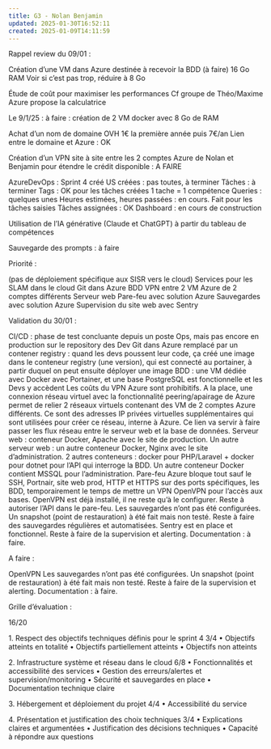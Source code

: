 ```yaml
---
title: G3 - Nolan Benjamin
updated: 2025-01-30T16:52:11
created: 2025-01-09T14:11:59
---
```


Rappel review du 09/01 :

Création d’une VM dans Azure destinée à recevoir la BDD (à faire) 16 Go RAM
Voir si c’est pas trop, réduire à 8 Go

Étude de coût pour maximiser les performances
Cf groupe de Théo/Maxime
Azure propose la calculatrice

Le 9/1/25 : à faire : création de 2 VM docker avec 8 Go de RAM

Achat d’un nom de domaine OVH 1€ la première année puis 7€/an
Lien entre le domaine et Azure : OK

Création d’un VPN site à site entre les 2 comptes Azure de Nolan et Benjamin pour étendre le crédit disponible : A FAIRE

AzureDevOps :
Sprint 4 créé
US créées : pas toutes, à terminer
Tâches : à terminer
Tags : OK pour les tâches créées
1 tache = 1 compétence
Queries : quelques unes
Heures estimées, heures passées : en cours. Fait pour les tâches saisies
Tâches assignées : OK
Dashboard : en cours de construction

Utilisation de l’IA générative (Claude et ChatGPT) à partir du tableau de compétences

Sauvegarde des prompts : à faire

Priorité :

(pas de déploiement spécifique aux SISR vers le cloud)
Services pour les SLAM dans le cloud
Git dans Azure
BDD
VPN entre 2 VM Azure de 2 comptes différents
Serveur web
Pare-feu avec solution Azure
Sauvegardes avec solution Azure
Supervision du site web avec Sentry

Validation du 30/01 :

CI/CD : phase de test concluante depuis un poste Ops, mais pas encore en production sur le repository des Dev
Git dans Azure remplacé par un contener registry : quand les devs poussent leur code, ça créé une image dans le conteneur registry (une version), qui est connecté au portainer, à partir duquel on peut ensuite déployer une image
BDD : une VM dédiée avec Docker avec Portainer, et une base PostgreSQL est fonctionnelle et les Devs y accèdent
Les coûts du VPN Azure sont prohibitifs. A la place, une connexion réseau virtuel avec la fonctionnalité peering/apairage de Azure permet de relier 2 réseaux virtuels contenant des VM de 2 comptes Azure différents. Ce sont des adresses IP privées virtuelles supplémentaires qui sont utilisées pour créer ce réseau, interne à Azure.
Ce lien va servir à faire passer les flux réseau entre le serveur web et la base de données.
Serveur web : conteneur Docker, Apache avec le site de production.
Un autre serveur web : un autre conteneur Docker, Nginx avec le site d’administration.
2 autres conteneurs : docker pour PHP/Laravel + docker pour dotnet pour l’API qui interroge la BDD.
Un autre conteneur Docker contient MSSQL pour l’administration.
Pare-feu Azure bloque tout sauf le SSH, Portnair, site web prod, HTTP et HTTPS sur des ports spécifiques, les BDD, temporairement le temps de mettre un VPN OpenVPN pour l’accès aux bases. OpenVPN est déjà installé, il ne reste qu’à le configurer.
Reste à autoriser l’API dans le pare-feu.
Les sauvegardes n’ont pas été configurées. Un snapshot (point de restauration) à été fait mais non testé.
Reste à faire des sauvegardes régulières et automatisées.
Sentry est en place et fonctionnel.
Reste à faire de la supervision et alerting.
Documentation : à faire.

A faire :

OpenVPN
Les sauvegardes n’ont pas été configurées. Un snapshot (point de restauration) à été fait mais non testé.
Reste à faire de la supervision et alerting.
Documentation : à faire.

Grille d’évaluation :

16/20

1\. Respect des objectifs techniques définis pour le sprint 4 3/4
• Objectifs atteints en totalité
• Objectifs partiellement atteints
• Objectifs non atteints

2\. Infrastructure système et réseau dans le cloud 6/8
• Fonctionnalités et accessibilité des services
• Gestion des erreurs/alertes et supervision/monitoring
• Sécurité et sauvegardes en place
• Documentation technique claire

3\. Hébergement et déploiement du projet 4/4
• Accessibilité du service

4\. Présentation et justification des choix techniques 3/4
• Explications claires et argumentées
• Justification des décisions techniques
• Capacité à répondre aux questions

